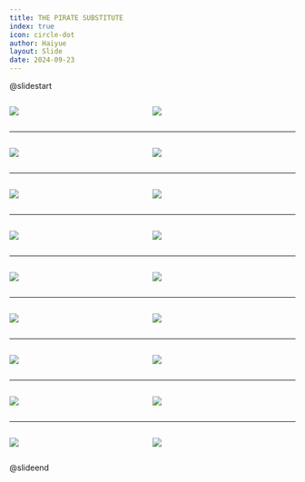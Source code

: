 ```yaml
---
title: THE PIRATE SUBSTITUTE
index: true
icon: circle-dot
author: Haiyue
layout: Slide
date: 2024-09-23
---
```

 
@slidestart

<div style="display:flex">
<div style="flex:1">

![](/reading/english/Level-M/THE%20PIRATE%20SUBSTITUTE/001.webp)
</div>
<div style="flex:1">

![](/reading/english/Level-M/THE%20PIRATE%20SUBSTITUTE/002.webp)
</div>
</div>

---

<div style="display:flex">
<div style="flex:1">

![](/reading/english/Level-M/THE%20PIRATE%20SUBSTITUTE/003.webp)
</div>
<div style="flex:1">

![](/reading/english/Level-M/THE%20PIRATE%20SUBSTITUTE/004.webp)
</div>
</div>

---

<div style="display:flex">
<div style="flex:1">

![](/reading/english/Level-M/THE%20PIRATE%20SUBSTITUTE/005.webp)
</div>
<div style="flex:1">

![](/reading/english/Level-M/THE%20PIRATE%20SUBSTITUTE/006.webp)
</div>
</div>

---

<div style="display:flex">
<div style="flex:1">

![](/reading/english/Level-M/THE%20PIRATE%20SUBSTITUTE/007.webp)
</div>
<div style="flex:1">

![](/reading/english/Level-M/THE%20PIRATE%20SUBSTITUTE/008.webp)
</div>
</div>

---

<div style="display:flex">
<div style="flex:1">

![](/reading/english/Level-M/THE%20PIRATE%20SUBSTITUTE/009.webp)
</div>
<div style="flex:1">

![](/reading/english/Level-M/THE%20PIRATE%20SUBSTITUTE/010.webp)
</div>
</div>

---

<div style="display:flex">
<div style="flex:1">

![](/reading/english/Level-M/THE%20PIRATE%20SUBSTITUTE/011.webp)
</div>
<div style="flex:1">

![](/reading/english/Level-M/THE%20PIRATE%20SUBSTITUTE/012.webp)
</div>
</div>

---

<div style="display:flex">
<div style="flex:1">

![](/reading/english/Level-M/THE%20PIRATE%20SUBSTITUTE/013.webp)
</div>
<div style="flex:1">

![](/reading/english/Level-M/THE%20PIRATE%20SUBSTITUTE/014.webp)
</div>
</div>

---

<div style="display:flex">
<div style="flex:1">

![](/reading/english/Level-M/THE%20PIRATE%20SUBSTITUTE/015.webp)
</div>
<div style="flex:1">

![](/reading/english/Level-M/THE%20PIRATE%20SUBSTITUTE/016.webp)
</div>
</div>

---

<div style="display:flex">
<div style="flex:1">

![](/reading/english/Level-M/THE%20PIRATE%20SUBSTITUTE/017.webp)
</div>
<div style="flex:1">

![](/reading/english/Level-M/THE%20PIRATE%20SUBSTITUTE/018.webp)
</div>
</div>

@slideend